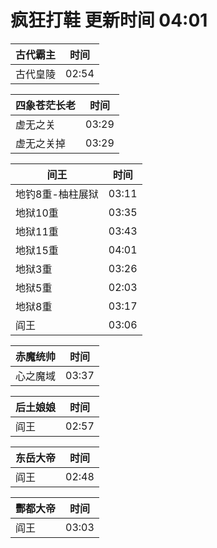 # 疯狂打鞋 更新时间 04:01

| 古代霸主   | 时间    |
|--------|-------|
| 古代皇陵 | 02:54 |

| 四象苍茫长老   | 时间    |
|--------|-------|
| 虚无之关 | 03:29 |
| 虚无之关掉 | 03:29 |

| 间王   | 时间    |
|--------|-------|
| 地钓8重-柚柱展狱 | 03:11 |
| 地狱10重 | 03:35 |
| 地狱11重 | 03:43 |
| 地狱15重 | 04:01 |
| 地狱3重 | 03:26 |
| 地狱5重 | 02:03 |
| 地狱8重 | 03:17 |
| 阎王 | 03:06 |

| 赤魔统帅   | 时间    |
|--------|-------|
| 心之魔域 | 03:37 |

| 后土娘娘   | 时间    |
|--------|-------|
| 阎王 | 02:57 |

| 东岳大帝   | 时间    |
|--------|-------|
| 阎王 | 02:48 |

| 酆都大帝   | 时间    |
|--------|-------|
| 阎王 | 03:03 |